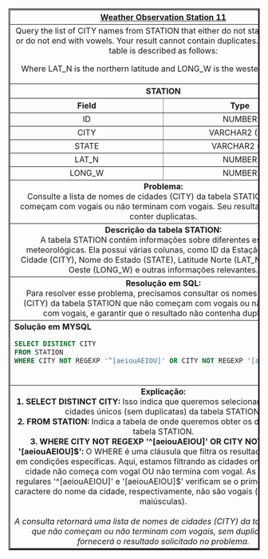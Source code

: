   <table width="100%" border="3" cellspacing="0" cellpadding="8">
    <tr>
      <th colspan="2"><a href="https://www.hackerrank.com/challenges/weather-observation-station-11/">Weather Observation Station 11</a></th>
    </tr>
    
  <tr>
      <td colspan="2" align="center">Query the list of CITY names from STATION that either do not start with vowels or do not end with vowels. Your result cannot contain duplicates.
  The STATION table is described as follows:

  Where LAT_N is the northern latitude and LONG_W is the western longitude.<br>
    </td>
    </tr>
    
  <tr>
      <th colspan="2">STATION</th>
  </tr>
    
  <tr>
      <th width="50%" align="center">Field</th>
      <th width="50%" align="center">Type</th>
  </tr>
    
  <tr>
      <td width="50%" align="center">ID</td>
      <td width="50%" align="center">NUMBER</td>
  </tr>
    
  <tr>
      <td width="50%" align="center">CITY</td>
      <td width="50%" align="center">VARCHAR2 (21)</td>
  </tr>
    
  <tr>
      <td width="50%" align="center">STATE</td>
      <td width="50%" align="center">VARCHAR2 (2)</td>
  </tr>
    
  <tr>
      <td width="50%" align="center">LAT_N</td>
      <td width="50%" align="center">NUMBER</td>
  </tr>
    
  <tr>
      <td width="50%" align="center">LONG_W</td>
      <td width="50%" align="center">NUMBER</td>
  </tr>
    
  <tr>
      <td colspan="2"  align="center"><b>Problema:</b><br>Consulte a lista de nomes de cidades (CITY) da tabela STATION que não começam com vogais ou não terminam com vogais. Seu resultado não pode conter duplicatas.</td>
  </tr>
    
  <tr>
      <td colspan="2"  align="center"><b>Descrição da tabela STATION:</b><br>A tabela STATION contém informações sobre diferentes estações meteorológicas. Ela possui várias colunas, como ID da Estação, Nome da Cidade (CITY), Nome do Estado (STATE), Latitude Norte (LAT_N), Longitude Oeste (LONG_W) e outras informações relevantes.</td>
  </tr>
    
  <tr>
      <td colspan="2"  align="center"><b>Resolução em SQL:</b><br>Para resolver esse problema, precisamos consultar os nomes de cidades (CITY) da tabela STATION que não começam com vogais ou não terminam com vogais, e garantir que o resultado não contenha duplicatas.</td>
  </tr>
    
  <tr>
      <td colspan="2"  align="left">
        <b>Solução em MYSQL</b><br>
        
  ```sql
SELECT DISTINCT CITY
 FROM STATION
 WHERE CITY NOT REGEXP '^[aeiouAEIOU]' OR CITY NOT REGEXP '[aeiouAEIOU]$';
  ```
  <br>
    </td>
  </tr>
    
  <tr>
    <td colspan="2"  align="center">
    <b>Explicação:</b><br>
    <b>1. SELECT DISTINCT CITY:</b> Isso indica que queremos selecionar os nomes de cidades únicos (sem duplicatas) da tabela STATION.<br>
    <b>2. FROM STATION:</b> Indica a tabela de onde queremos obter os dados, que é a tabela STATION.<br>
    <b>3. WHERE CITY NOT REGEXP '^[aeiouAEIOU]' OR CITY NOT REGEXP '[aeiouAEIOU]$':</b> O WHERE é uma cláusula que filtra os resultados com base em condições específicas. Aqui, estamos filtrando as cidades onde o nome da cidade não começa com vogal OU não termina com vogal. As expressões regulares '^[aeiouAEIOU]' e '[aeiouAEIOU]$' verificam se o primeiro e o último caractere do nome da cidade, respectivamente, não são vogais (minúsculas ou maiúsculas).<br>
    <br>
    <i>A consulta retornará uma lista de nomes de cidades (CITY) da tabela STATION que não começam ou não terminam com vogais, sem duplicatas. Isso fornecerá o resultado solicitado no problema.</i>
    </td>
  </tr>
    
  </table>
